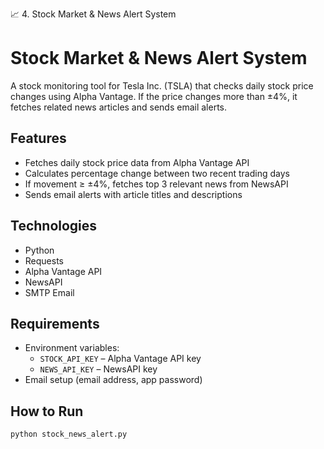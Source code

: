 📈 4. Stock Market & News Alert System
# Stock Market & News Alert System

A stock monitoring tool for Tesla Inc. (TSLA) that checks daily stock price changes using Alpha Vantage. If the price changes more than ±4%, it fetches related news articles and sends email alerts.

## Features

- Fetches daily stock price data from Alpha Vantage API
- Calculates percentage change between two recent trading days
- If movement ≥ ±4%, fetches top 3 relevant news from NewsAPI
- Sends email alerts with article titles and descriptions

## Technologies

- Python
- Requests
- Alpha Vantage API
- NewsAPI
- SMTP Email

## Requirements

- Environment variables:
  - `STOCK_API_KEY` – Alpha Vantage API key
  - `NEWS_API_KEY` – NewsAPI key
- Email setup (email address, app password)

## How to Run

```bash
python stock_news_alert.py
